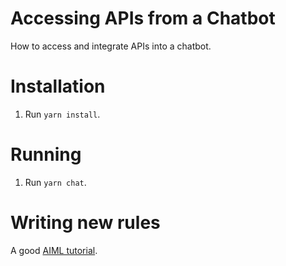 # Accessing APIs from a Chatbot
How to access and integrate APIs into a chatbot.

# Installation
1. Run `yarn install`.

# Running 
1. Run `yarn chat`.

# Writing new rules
A good [AIML tutorial][aimltutorial].

[aimltutorial]: https://www.tutorialspoint.com/aiml/index.htm
